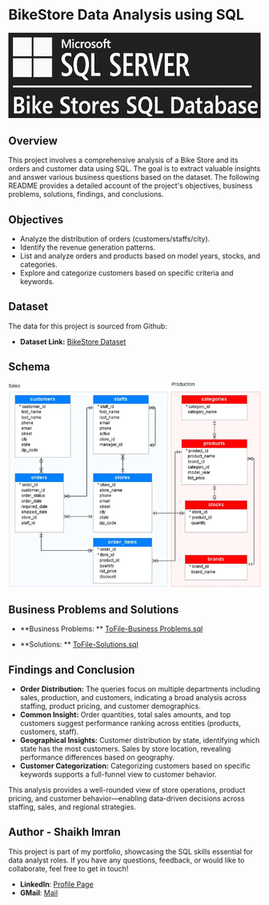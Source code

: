 # BikeStore Data Analysis using SQL

![](https://github.com/skimran45/BikeStore-Portfolio-Project-SQL/blob/3db15d71d5de1ea065861ae7790b77da366ff7ad/logo.png)

## Overview
This project involves a comprehensive analysis of a Bike Store and its orders and customer data using SQL. The goal is to extract valuable insights and answer various business questions based on the dataset. The following README provides a detailed account of the project's objectives, business problems, solutions, findings, and conclusions.

## Objectives

- Analyze the distribution of orders (customers/staffs/city).
- Identify the revenue generation patterns.
- List and analyze orders and products based on model years, stocks, and categories.
- Explore and categorize customers based on specific criteria and keywords.

## Dataset

The data for this project is sourced from Github:

- **Dataset Link:** [BikeStore Dataset](https://github.com/sebsto/babelfish-demo.git)

## Schema

![](https://github.com/skimran45/BikeStore-Portfolio-Project-SQL/blob/3db15d71d5de1ea065861ae7790b77da366ff7ad/schema.png)

## Business Problems and Solutions

- **Business Problems: ** [ToFile-Business Problems.sql](https://github.com/skimran45/BikeStore-Portfolio-Project-SQL/blob/3db15d71d5de1ea065861ae7790b77da366ff7ad/Business%20Problems.sql)

- **Solutions: ** [ToFile-Solutions.sql](https://github.com/skimran45/BikeStore-Portfolio-Project-SQL/blob/3db15d71d5de1ea065861ae7790b77da366ff7ad/Solutions.sql)

## Findings and Conclusion

- **Order Distribution:** The queries focus on multiple departments including sales, production, and customers, indicating a broad analysis across staffing, product pricing, and customer demographics.
- **Common Insight:** Order quantities, total sales amounts, and top customers suggest performance ranking across entities (products, customers, staff).
- **Geographical Insights:** Customer distribution by state, identifying which state has the most customers. Sales by store location, revealing performance differences based on geography.
- **Customer Categorization:** Categorizing customers based on specific keywords supports a full-funnel view to customer behavior.

This analysis provides a well-rounded view of store operations, product pricing, and customer behavior—enabling data-driven decisions across staffing, sales, and regional strategies.



## Author - Shaikh Imran

This project is part of my portfolio, showcasing the SQL skills essential for data analyst roles. If you have any questions, feedback, or would like to collaborate, feel free to get in touch!

- **LinkedIn**: [Profile Page](https://www.linkedin.com/in/shaikh-imran-25b289161/)
- **GMail**: [Mail](mailto:skimran45.si@gmail.com)
